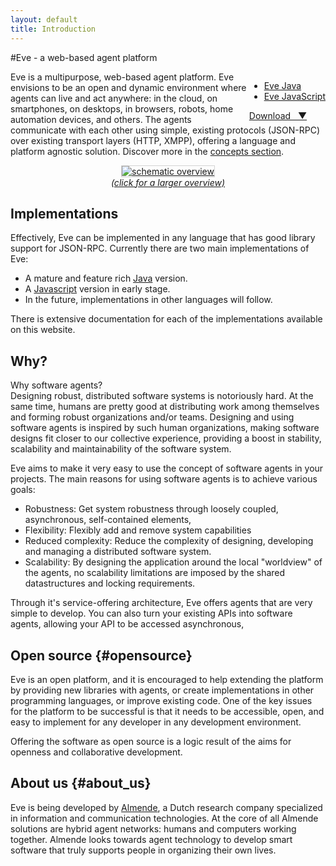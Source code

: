 ```yaml
---
layout: default
title: Introduction
---
```


#Eve - a web-based agent platform


<div style="float: right;">
    <div id="dropdown-1" class="dropdown dropdown-tip">
        <ul class="dropdown-menu">
            <li><a href="implementations/java/downloads.html">Eve Java</a></li>
            <li><a href="implementations/javascript/downloads.html">Eve JavaScript</a></li>
        </ul>
    </div>
    <a class="download" href="#" title="Download Eve" data-dropdown="#dropdown-1">Download &nbsp; &#x25BC;</a>
</div>

Eve is a multipurpose, web-based agent platform.
Eve envisions to be an open and dynamic environment where agents can live and
act anywhere: in the cloud, on smartphones, on desktops, in browsers, robots,
home automation devices, and others. The agents communicate with each other using simple, existing protocols
(JSON-RPC) over existing transport layers (HTTP, XMPP), offering a language and platform agnostic solution.
Discover more in the [concepts section](concepts/introduction.html).

<div style="text-align: center;">
    <a href="img/eve_overview.png" data-lightbox="eve_overview" target="_blank">
        <img src="img/eve_overview_small.png" alt="schematic overview" title="Click for a larger view"
            style="border: 1px solid lightgray;">
        <br>
        <i>(click for a larger overview)</i>
    </a>

</div>

## Implementations

Effectively, Eve can be implemented in any language that has good library support for JSON-RPC.
Currently there are two main implementations of Eve:

- A mature and feature rich [Java](implementations/java/introduction.html) version.
- A [Javascript](implementations/javascript/introduction.html) version in early stage.
- In the future, implementations in other languages will follow.

There is extensive documentation for each of the implementations available on this website.

## Why?
<div class="highlight">
<span>Why software agents?</span><br>
Designing robust, distributed software systems is notoriously hard. At the same time, humans are pretty good at distributing work among themselves and forming robust organizations and/or teams. Designing and using software agents is inspired by such human organizations, making software designs fit closer to our collective experience, providing a boost in stability, scalability and maintainability of the software system.
</div>

Eve aims to make it very easy to use the concept of software agents in your projects. The main reasons for using software agents is to achieve various goals:

- Robustness: Get system robustness through loosely coupled, asynchronous, self-contained elements, 
- Flexibility: Flexibly add and remove system capabilities
- Reduced complexity: Reduce the complexity of designing, developing and managing a distributed software system.
- Scalability: By designing the application around the local "worldview" of the agents, no scalability limitations are imposed by the shared datastructures and locking requirements.

Through it's service-offering architecture, Eve offers agents that are very simple to develop. You can also turn your existing APIs into software agents, allowing your API to be accessed asynchronous, 


## Open source {#opensource}

Eve is an open platform, and it is encouraged to help extending the
platform by providing new libraries with agents, or create implementations in
other programming languages, or improve existing code.
One of the key issues for the platform to be successful is that it needs to be
accessible, open, and easy to implement for any developer in any development
environment.

Offering the software as open source is a logic result of the aims for
openness and collaborative development.


## About us {#about_us}

Eve is being developed by [Almende](http://www.almende.com),
a Dutch research company specialized in information and communication technologies.
At the core of all Almende solutions are hybrid agent networks: humans and computers working together.
Almende looks towards agent technology to develop smart software that truly supports people in organizing their own lives.



